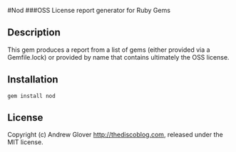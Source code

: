 #Nod
###OSS License report generator for Ruby Gems
 
Description
-----------

This gem produces a report from a list of gems (either provided via a Gemfile.lock) or provided by name that contains ultimately the OSS license. 

Installation
------------
    gem install nod


License
------------
Copyright (c) Andrew Glover http://thediscoblog.com, released under the MIT license.